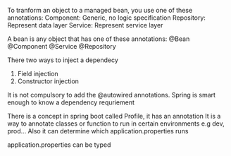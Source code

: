 

To tranform an object to a managed bean, you use one of these annotations:
Component: Generic, no logic specification
Repository: Represent data layer
Service: Represent service layer




A bean is any object that has one of these annotations:
@Bean @Component @Service @Repository



There two ways to inject a dependecy
1. Field injection
2. Constructor injection


It is not compulsory to add the @autowired annotations.
Spring is smart enough to know a dependency requriement


There is a concept in spring boot called Profile, it has an annotation
It is a way to annotate classes or function to run in certain environments e.g dev, prod...
Also it can determine which application.properties runs


application.properties can be typed
